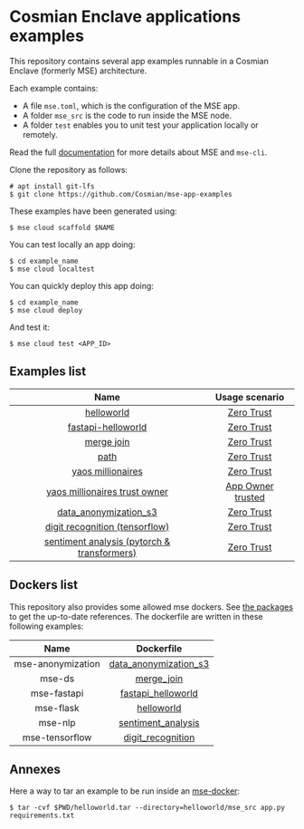 # Cosmian Enclave applications examples

This repository contains several app examples runnable in a Cosmian Enclave (formerly MSE) architecture.

Each example contains:
- A file `mse.toml`, which is the configuration of the MSE app.
- A folder `mse_src` is the code to run inside the MSE node.
- A folder `test` enables you to unit test your application locally or remotely.

Read the full [documentation](https://docs.cosmian.com/microservice_encryption/getting_started/) for more details about MSE and `mse-cli`.

Clone the repository as follows: 

```console
# apt install git-lfs
$ git clone https://github.com/Cosmian/mse-app-examples
```

These examples have been generated using:

```console
$ mse cloud scaffold $NAME
```

You can test locally an app doing:

```console
$ cd example_name
$ mse cloud localtest
```

You can quickly deploy this app doing:

```console
$ cd example_name
$ mse cloud deploy
```

And test it:

```console
$ mse cloud test <APP_ID>
```

## Examples list

|                                    Name                                     |                                                         Usage scenario                                                          |
| :-------------------------------------------------------------------------: | :-----------------------------------------------------------------------------------------------------------------------------: |
|                     [helloworld](helloworld/README.md)                      | [Zero Trust](https://docs.cosmian.com/microservice_encryption/scenarios/#zero-trust-collaborative-confidential-computation-ccc) |
|             [fastapi-helloworld](fastapi_helloworld/README.md)              | [Zero Trust](https://docs.cosmian.com/microservice_encryption/scenarios/#zero-trust-collaborative-confidential-computation-ccc) |
|                     [merge join](merge_join/README.md)                      | [Zero Trust](https://docs.cosmian.com/microservice_encryption/scenarios/#zero-trust-collaborative-confidential-computation-ccc) |
|                           [path](path/README.md)                            | [Zero Trust](https://docs.cosmian.com/microservice_encryption/scenarios/#zero-trust-collaborative-confidential-computation-ccc) |
|              [yaos millionaires](yaos_millionaires/README.md)               | [Zero Trust](https://docs.cosmian.com/microservice_encryption/scenarios/#zero-trust-collaborative-confidential-computation-ccc) |
|  [yaos millionaires trust owner](yaos_millionaires_trust_owner/README.md)   |     [App Owner trusted](https://docs.cosmian.com/microservice_encryption/scenarios/#app-owner-trusted-fully-encrypted-saas)     |
|          [data_anonymization_s3](data_anonymization_s3/README.md)           | [Zero Trust](https://docs.cosmian.com/microservice_encryption/scenarios/#zero-trust-collaborative-confidential-computation-ccc) |
|        [digit recognition (tensorflow)](digit_recognition/README.md)        | [Zero Trust](https://docs.cosmian.com/microservice_encryption/scenarios/#zero-trust-collaborative-confidential-computation-ccc) |
| [sentiment analysis (pytorch & transformers)](sentiment_analysis/README.md) | [Zero Trust](https://docs.cosmian.com/microservice_encryption/scenarios/#zero-trust-collaborative-confidential-computation-ccc) |

## Dockers list

This repository also provides some allowed mse dockers. See [the packages](https://github.com/orgs/Cosmian/packages?repo_name=mse-app-examples) to get the up-to-date references. The dockerfile are written in these following examples:

|       Name        |                        Dockerfile                         |
| :---------------: | :-------------------------------------------------------: |
| mse-anonymization | [data_anonymization_s3](data_anonymization_s3/Dockerfile) |
|      mse-ds       |            [merge_join](merge_join/Dockerfile)            |
|    mse-fastapi    |    [fastapi_helloworld](fastapi_helloworld/Dockerfile)    |
|     mse-flask     |            [helloworld](helloworld/Dockerfile)            |
|      mse-nlp      |    [sentiment_analysis](sentiment_analysis/Dockerfile)    |
|  mse-tensorflow   |     [digit_recognition](digit_recognition/Dockerfile)     |

## Annexes

Here a way to tar an example to be run inside an [mse-docker](https://github.com/Cosmian/mse-docker-base):

```console
$ tar -cvf $PWD/helloworld.tar --directory=helloworld/mse_src app.py requirements.txt
```
